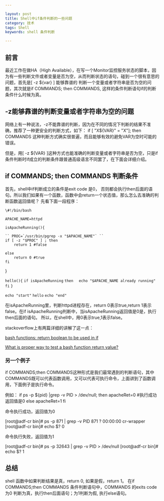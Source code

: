 ```yaml
---

layout: post
title: Shell中if条件判断的一些问题
category: 技术
tags: Shell
keywords: shell 条件判断

---
```


## 前言

最近工作在做HA（High Available），在写一个Monitor监控服务状态的脚本，因为有一些判断文件或者变量是否为空，从而判断状态的语句，碰到一个很有意思的问题，首先是[ -z ${var} ] 能够靠谱的
判断一个变量或者字符串是否为空的问题，其次就是if COMMANDS; then COMMANDS, 这样的条件判断语句if的判断条件什么时候为真。

## -z能够靠谱的判断变量或者字符串为空的问题

网络上有一种说法，-z不能靠谱的判断，因为在不同的情况下判断的结果不准确，推荐了一种更安全的判断方式，如下：
  if [ "X${VAR}" = "X"]; then COMMANDS
这种判断方式确实很普遍，而且能够有效的避免VAR为空时可能的错误。

但是，用[ -z ${VAR} ]这种方式也能准确的判断变量或者字符串是否为空，只是if条件判断时if成立的判断条件跟普通高级语言不同罢了，在下面会详细介绍。

## if COMMANDS; then COMMANDS 判断条件

首先，shell中if判断成立的条件是exit code 是0， 否则都会执行then后面的语句。所以我们如果有一个函数，函数中会return一个状态值，那么怎么去准确的判断函数返回值呢？
先看下面一段程序：

` \#!/bin/bash `

`APACHE_NAME=httpd`

`isApacheRunning(){ `

    `` PROC=`/usr/bin/pgrep -x "$APACHE_NAME"` ``
    if [ -z "$PROC" ] ; then
        return 1 #false

    else
        return 0 #true
    fi
}

`hello(){`
`if isApacheRunning`
`then`
`  echo "$APACHE_NAME already running"`
`fi`
`}`

`echo "start"`
`hello`
`echo "end"`

在isApacheRunning里，判断httpd进程存在，return 0表示true,return 1表示false。在if isApacheRunning判断中，当isApacheRunning返回值是0是，执行then后面的语句。
所以，在shell中，用0表示true,1表示false。

stackoverflow上有两篇详细的讲解了这一点：


[bash functions: return boolean to be used in if](http://stackoverflow.com/questions/5431909/bash-functions-return-boolean-to-be-used-in-if)

[What is proper way to test a bash function return value?](http://stackoverflow.com/questions/6241256/what-is-proper-way-to-test-a-bash-function-return-value)

### 另一个例子

if COMMANDS;then COMMANDS这种形式是我们最常遇到的判断语句，其中COMMANDS既可以代表函数调用，又可以代表可执行命令，上面讲到了函数调用，下面例子是执行命令。

例如：
if ps -p ${pid} |grep -v PID > /dev/null; then
    apacheRet=0 #执行成功返回值是0
else
    apacheRet=1
fi

命令执行成功，返回值为0

[root@adf-cr bin]# ps -p 871 | grep -v PID
  871 ?        00:00:00 cr-wrapper
[root@adf-cr bin]# echo $?
0

命令执行失败，返回值为1

[root@adf-cr bin]# ps -p 32643 | grep -v PID > /dev/null
[root@adf-cr bin]# echo $?
1

## 总结

shell 函数中如果判断结果是真，return 0, 如果是假，return 1。 在if COMMANDS;then COMMANDS 条件判断语句中，COMMANDS 的exits code为0 判断为真，执行then后面语句；为1判断为假,
执行else语句。